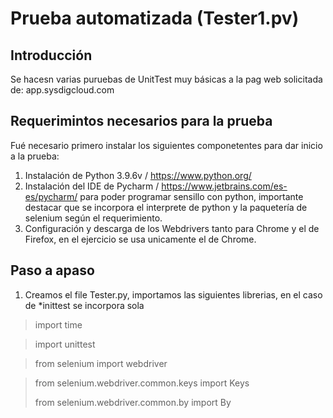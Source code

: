 # Prueba automatizada (Tester1.pv)

## Introducción
Se hacesn varias puruebas de UnitTest muy básicas a la pag web solicitada de: app.sysdigcloud.com

## Requerimintos necesarios para la prueba
Fué necesario primero instalar los siguientes componetentes para dar inicio a la prueba:
1. Instalación de Python 3.9.6v / https://www.python.org/
2. Instalación del IDE de Pycharm / https://www.jetbrains.com/es-es/pycharm/ para poder programar sensillo con python, importante destacar que se incorpora el interprete de python y la paquetería de selenium según el requerimiento.
3. Configuración y descarga de los Webdrivers tanto para Chrome y el de Firefox, en el ejercicio se usa unicamente el de Chrome.

## Paso a apaso
1. Creamos el file Tester.py, importamos las siguientes librerias, en el caso de *inittest se incorpora sola
> import time

> import unittest

> from selenium import webdriver

> from selenium.webdriver.common.keys import Keys
>
> from selenium.webdriver.common.by import By


